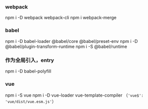
### webpack
npm i -D webpack webpack-cli
npm i webpack-merge

### babel
npm i -D babel-loader @babel/core @babel/preset-env 
npm i -D @babel/plugin-transform-runtime 
npm i -S @babel/runtime
### 作为全局引入，entry
npm i -D babel-polyfill

### vue
npm i -S vue
npm i -D vue-loader vue-template-compiler （`'vue$': 'vue/dist/vue.esm.js'`）
